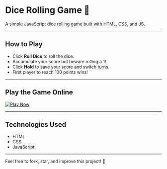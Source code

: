 # Dice Rolling Game 🎲

A simple JavaScript dice rolling game built with HTML, CSS, and JS.

---

## How to Play

- Click **Roll Dice** to roll the dice.
- Accumulate your score but beware rolling a 1!
- Click **Hold** to save your score and switch turns.
- First player to reach 100 points wins!

---

## Play the Game Online

[![Play Now](https://img.shields.io/badge/Play-Now-brightgreen?style=for-the-badge&logo=playstation)](https://surafel9.github.io/dice-rolling-game/)

---

## Technologies Used

- HTML
- CSS
- JavaScript

---

Feel free to fork, star, and improve this project! 🎉

